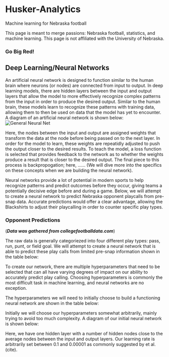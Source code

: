 # Husker-Analytics
Machine learning for Nebraska football

This page is meant to merge passions: Nebraska football, statistics, and machine learning. This page is not affiliated with the University of Nebraska.

### Go Big Red!

## Deep Learning/Neural Networks
An artificial neural network is designed to function similar to the human brain where neurons (or nodes) are connected from input to output. In deep learning models, there are hidden layers between the input and output layers that allow the model to more effectively recognize complex patterns from the input in order to produce the desired output. Similar to the human brain, these models learn to recognize these patterns with training data, allowing them to then be used on data that the model has yet to encounter. A diagram of an artificial neural network is shown below:
![General Neural Net](https://github.com/user-attachments/assets/a2815c58-7194-4dbc-b17c-6446b6b8bcdc)

Here, the nodes between the input and output are assigned weights that transform the data at the node before being passed on to the next layer. In order for the model to learn, these weights are repeatidly adjusted to push the output closer to the desired results. To teach the model, a loss function is selected that provides feedback to the network as to whether the weights produce a result that is closer to the desired output. The final piece to this process is backpropogation; here, ...... (We will dive more into the specifics on these concepts when we are building the neural network). 

Neural networks provide a lot of potential in modern sports to help recognize patterns and predict outcomes before they occur, giving teams a potentially decisive edge before and during a game. Below, we will attempt to create a neural network to predict Nebraska opponent playcalls from pre-snap data. Accurate predictions would offer a clear advantage, allowing the Blackshirts to adjust their playcalling in order to counter specific play types. 


### Opponent Predictions 
(***Data was gathered from collegefootballdata.com***)

The raw data is generally categoriezed into four different play types: pass, run, punt, or field goal. We will attempt to create a neural network that is able to predict these play calls from limited pre-snap information shown in the table below:







To create our network, there are multiple hyperparameters that need to be selected that can all have varying degrees of impact on our ability to accurately predict play calling. Choosing hyperparameters is commonly the most difficult task in machine learning, and neural networks are no exception. 

The hyperparameters we will need to initially choose to build a functioning neural network are shown in the table below:







Initially we will choose our hyperparameters somewhat arbitrarily, mainly trying to avoid too much complexity. A diagram of our initial neural network is shown below:








Here, we have one hidden layer with a number of hidden nodes close to the average nodes between the input and output layers. Our learning rate is arbitrarily set between 0.1 and 0.00001 as commonly suggested by et al. (cite). 







